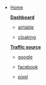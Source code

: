 <!-- docs/_sidebar.md -->

* [Home](/)

  <u>**Dashboard**</u>

  * [airtable](airtable.md "Airtable Dashboard Guide")

  * [cloaking](cloaking.md "Note for cloaking")

  <u>**Traffic source**</u>

  * [google](google.md "Notes googleads")

  * [facebook](facebook.md "Notes facebookads")

  * [pixel](pixel.md "How to use the pixel")
